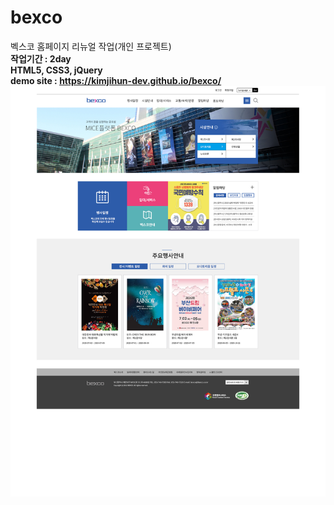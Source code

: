 # bexco

벡스코 홈페이지 리뉴얼 작업(개인 프로젝트)
<br>
**작업기간 : 2day**
<br>
**HTML5, CSS3, jQuery**
<br>
**demo site : https://kimjihun-dev.github.io/bexco/**
<br>
<img src="https://github.com/kimjihun-dev/bexco/blob/master/bexco_re.jpg">
